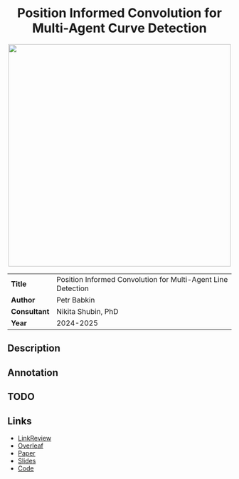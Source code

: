 <div align="center">  
    <h1> Position Informed Convolution for Multi-Agent Curve Detection </h1>
</div>

<div align="center">  
    <img src="images/implicit.webp" width="500px" />
</div>

<table>
    <tr>
        <td align="left"> <b> Title </b> </td>
        <td> Position Informed Convolution for Multi-Agent Line Detection </td>
    </tr>
    <tr>
        <td align="left"> <b> Author </b> </td>
        <td> Petr Babkin </td>
    </tr>
    <tr>
        <td align="left"> <b> Consultant </b> </td>
        <td> Nikita Shubin, PhD </td>
    </tr>
    <tr>
        <td align="left"> <b> Year </b> </td>
        <td> 2024-2025 </td>
    </tr>
</table>

## Description



## Annotation



## TODO



## Links
- [LinkReview](https://github.com/petr-parker/position-informed-convolution/blob/main/assets/LinkReview.md)
- [Overleaf](https://www.overleaf.com/7418856895cvhqhmpxvngm#63b794)
- [Paper](https://github.com/petr-parker/position-informed-convolution/blob/main/assets/PIC.pdf)
- [Slides](https://github.com/petr-parker/position-informed-convolution/blob/main/assets/PIC_slides.pdf)
- [Code](https://github.com/petr-parker/position-informed-convolution/tree/main/code)



